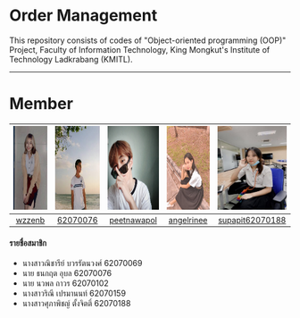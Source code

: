 # Order Management
This repository consists of codes of "Object-oriented programming (OOP)" Project, Faculty of Information Technology, King Mongkut's Institute of Technology Ladkrabang (KMITL).
______
# Member
|<img src="/README/profile1.jpg" width="150px" height="150px">|<img src="/README/profile2.jpg" width="150px" height="150px">|<img src="/README/profile3.jpg" width="150px" height="150px">|<img src="/README/profile4.jpg" width="150px" height="150px">|<img src="/README/profile5.jpg" width="150px" height="150px">|
|:-----:|:-----:|:-----:|:-----:|:-----:|
|[wzzenb](https://github.com/wzzenb)|[62070076](https://github.com/62070076)|[peetnawapol](https://github.com/peetnawapol)|[angelrinee](https://github.com/angelrinee)|[supapit62070188](https://github.com/supapit62070188)|
#### รายชื่อสมาชิก
- นางสาวณิชารีย์   บวรรัตนวงศ์  62070069
- นาย ธนกฤต     อุบล       62070076
- นาย นวพล      ถาวร       62070102
- นางสาวริณี      เปรมานนท์   62070159
- นางสาวศุภาพิชญ์ ตั้งจิตติ์      62070188
